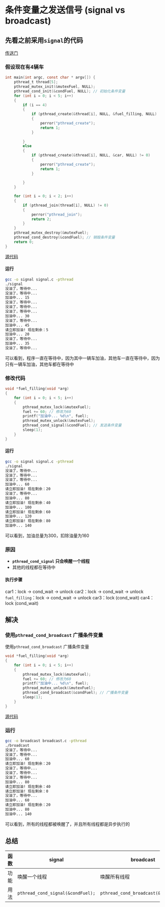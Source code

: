 # 条件变量之发送信号 (signal vs broadcast)

## 先看之前采用`signal`的代码

[传送门](../条件变量/条件变量.c)

### 假设现在有4辆车

```c
int main(int argc, const char * argv[]) {
    pthread_t thread[5];
    pthread_mutex_init(&mutexFuel, NULL);
    pthread_cond_init(&condFuel, NULL); // 初始化条件变量
    for (int i = 0; i < 5; i++)
    {
        if (i == 4)
        {
            if (pthread_create(&thread[i], NULL, &fuel_filling, NULL) != 0)
            {
                perror("pthread_create");
                return 1;
            }
            
        }
        else
        {
            if (pthread_create(&thread[i], NULL, &car, NULL) != 0)
            {
                perror("pthread_create");
                return 1;
            }
            
        }
    }

    for (int i = 0; i < 2; i++)
    {
        if (pthread_join(thread[i], NULL) != 0)
        {
            perror("pthread_join");
            return 2;
        }
    }
    pthread_mutex_destroy(&mutexFuel);
    pthread_cond_destroy(&condFuel); // 销毁条件变量
    return 0;
}
```

[源代码](signal.c)

#### 运行

```bash
gcc -o signal signal.c -pthread
./signal
没油了，等待中...
没油了，等待中...
加油中... 15
没油了，等待中...
没油了，等待中...
没油了，等待中...
加油中... 30
没油了，等待中...
加油中... 45
请立即加油! 现在剩余：5
加油中... 20
没油了，等待中...
加油中... 35
没油了，等待中...
```

可以看到，程序一直在等待中，因为其中一辆车加油，其他车一直在等待中，因为只有一辆车加油，其他车都在等待中

### 修改代码

```c
void *fuel_filling(void *arg)
{
    for (int i = 0; i < 5; i++)
    {
        pthread_mutex_lock(&mutexFuel);
        fuel += 60; // 修改为60
        printf("加油中... %d\n", fuel);
        pthread_mutex_unlock(&mutexFuel);
        pthread_cond_signal(&condFuel); // 发送条件变量
        sleep(1);
    }
}
```

#### 运行

```bash
gcc -o signal signal.c -pthread
./signal
没油了，等待中...
没油了，等待中...
没油了，等待中...
加油中... 60
请立即加油! 现在剩余：20
没油了，等待中...
加油中... 80
请立即加油! 现在剩余：40
加油中... 100
请立即加油! 现在剩余：60
加油中... 120
请立即加油! 现在剩余：80
加油中... 140
```

可以看到，加油总量为300，扣除油量为160

### 原因

- **`pthread_cond_signal` 只会唤醒一个线程**
- 其他的线程都在等待中

#### 执行步骤

car1：lock -> cond_wait -> unlock
car2：lock -> cond_wait -> unlock
`fuel_filling`：lock -> cond_wait -> unlock
car3：lock (cond_wait)
car4：lock (cond_wait)

## 解决

### 使用`pthread_cond_broadcast` 广播条件变量

使用`pthread_cond_broadcast` 广播条件变量

```c
void *fuel_filling(void *arg)
{
    for (int i = 0; i < 5; i++)
    {
        pthread_mutex_lock(&mutexFuel);
        fuel += 60; // 修改为60
        printf("加油中... %d\n", fuel);
        pthread_mutex_unlock(&mutexFuel);
        pthread_cond_broadcast(&condFuel); // 广播条件变量
        sleep(1);
    }
}
```

[源代码](broadcast.c)


### 运行

```bash
gcc -o broadcast broadcast.c -pthread
./broadcast
没油了，等待中...
没油了，等待中...
加油中... 60
请立即加油! 现在剩余：20
没油了，等待中...
没油了，等待中...
没油了，等待中...
加油中... 80
请立即加油! 现在剩余：40
请立即加油! 现在剩余：0
没油了，等待中...
加油中... 60
请立即加油! 现在剩余：20
加油中... 80
加油中... 140
```

可以看到，所有的线程都被唤醒了，并且所有线程都是异步执行的

## 总结

| 函数 | signal | broadcast |
| ---- | ---- | ---- |
| 功能 | 唤醒一个线程 | 唤醒所有线程 |
| 用法 | `pthread_cond_signal(&condFuel);` | `pthread_cond_broadcast(&condFuel);` |